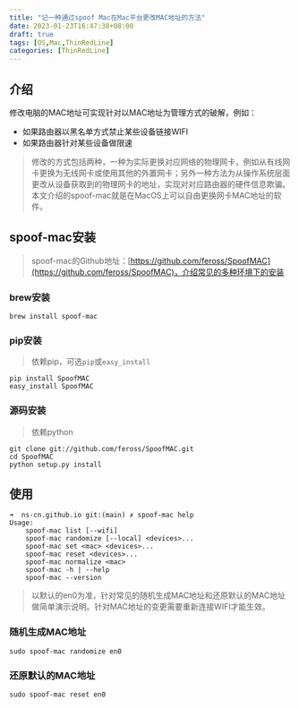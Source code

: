 ```yaml
---
title: "记一种通过spoof Mac在Mac平台更改MAC地址的方法"
date: 2023-01-23T16:47:38+08:00
draft: true
tags: [OS,Mac,ThinRedLine]
categories: [ThinRedLine]
---
```


## 介绍

修改电脑的MAC地址可实现针对以MAC地址为管理方式的破解，例如：

- 如果路由器以黑名单方式禁止某些设备链接WIFI
- 如果路由器针对某些设备做限速

> 修改的方式包括两种，一种为实际更换对应网络的物理网卡，例如从有线网卡更换为无线网卡或使用其他的外置网卡；另外一种方法为从操作系统层面更改从设备获取到的物理网卡的地址，实现对对应路由器的硬件信息欺骗。
> 本文介绍的spoof-mac就是在MacOS上可以自由更换网卡MAC地址的软件。

## spoof-mac安装

> spoof-mac的Github地址：[https://github.com/feross/SpoofMAC](https://github.com/feross/SpoofMAC)，介绍常见的多种环境下的安装

### brew安装

```shell
brew install spoof-mac
```

### pip安装

> 依赖pip，可选`pip`或`easy_install`

```shell
pip install SpoofMAC
easy_install SpoofMAC
```

### 源码安装

> 依赖python

```shell
git clone git://github.com/feross/SpoofMAC.git
cd SpoofMAC
python setup.py install
```

## 使用

```shell
➜  ns-cn.github.io git:(main) ✗ spoof-mac help
Usage:
    spoof-mac list [--wifi]
    spoof-mac randomize [--local] <devices>...
    spoof-mac set <mac> <devices>...
    spoof-mac reset <devices>...
    spoof-mac normalize <mac>
    spoof-mac -h | --help
    spoof-mac --version
```

> 以默认的en0为准，针对常见的随机生成MAC地址和还原默认的MAC地址做简单演示说明。针对MAC地址的变更需要重新连接WIFI才能生效。

### 随机生成MAC地址

```shell
sudo spoof-mac randomize en0
```

### 还原默认的MAC地址

```shell
sudo spoof-mac reset en0
```
